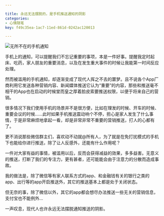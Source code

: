 ```yaml
---

title: 永远无法摆脱的，是手机推送通知的阴影
categories:
- 心情随笔
key: f49c35ea-1ac7-11ed-861d-0242ac120013

---
```


![无所不在的手机通知](https://images.animesdata.com/other/blog/01125-2161449263.png)

手机上的通知，可以提醒我们不忘记重要的事项，本是一件好事。提醒我定时起床、吃药，家人朋友的重要消息，以及在发生重大事件的时候让我能第一时间反应处理。

然而被滥用的手机通知，却逐渐变成了现代人挥之不去的噩梦。且不说各个App厂商利用它发送各种营销内容、新闻媒体推送它认为“重要”的内容，那些和推送毫不相干的App也在启动的时候堂而皇之厚着脸皮索要推送权限，以便于将来自己的营销。

很多情况下我们使用手机的场景并不是很方便，比如在理发的时候、开车的时候、重要会议的时候……此时如果手机推送震动响个不停，担心是家人发生了什么事情，于是非常麻烦地拿起一看，却是非常非常不重要的营销推送，打人的心都有了。

更不消说那些微信群主们，喜欢动不动就@所有人，为了就是在免打扰模式的手机下也能给你进行推送，除了让人反感外，还能有什么作用呢？

一件对大家有益的事情，被滥用以后，反而会获得减益的效果，多多益害。无意义的推送，打断了我们的专注力，更有甚者，还可能能会由于注意力的分散而造成事故。

我的做法是，除了微信等有家人联系方式的app、和金融钱有关的银行之类的app、出行等的app开启推送外，其它的推送基本上都是处于关闭状态。

但无奈的事，除了微信以外，其它的app都会想尽办法推送一些无关的营销信息，支付宝也不能例外…

一声叹息，现代人也许永远无法摆脱通知推送的阴影。
